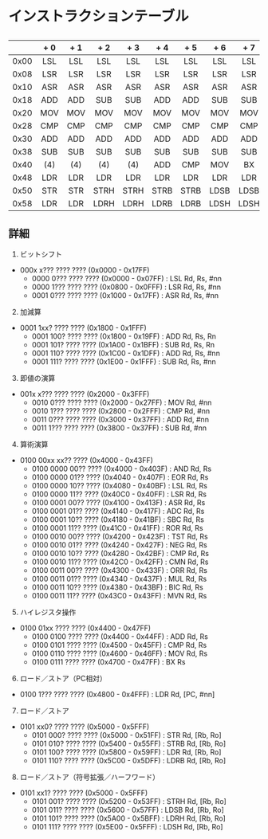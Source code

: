# インストラクションテーブル

##

|      | + 0 | + 1 | + 2 | + 3 | + 4 | + 5 | + 6 | + 7 |
|-----:|:---:|:---:|:---:|:---:|:---:|:---:|:---:|:---:|
| 0x00 | LSL | LSL | LSL | LSL | LSL | LSL | LSL | LSL |
| 0x08 | LSR | LSR | LSR | LSR | LSR | LSR | LSR | LSR |
| 0x10 | ASR | ASR | ASR | ASR | ASR | ASR | ASR | ASR |
| 0x18 | ADD | ADD | SUB | SUB | ADD | ADD | SUB | SUB |
| 0x20 | MOV | MOV | MOV | MOV | MOV | MOV | MOV | MOV |
| 0x28 | CMP | CMP | CMP | CMP | CMP | CMP | CMP | CMP |
| 0x30 | ADD | ADD | ADD | ADD | ADD | ADD | ADD | ADD |
| 0x38 | SUB | SUB | SUB | SUB | SUB | SUB | SUB | SUB |
| 0x40 | (4) | (4) | (4) | (4) | ADD | CMP | MOV | BX  |
| 0x48 | LDR | LDR | LDR | LDR | LDR | LDR | LDR | LDR |
| 0x50 | STR | STR | STRH| STRH| STRB| STRB| LDSB| LDSB|
| 0x58 | LDR | LDR | LDRH| LDRH| LDRB| LDRB| LDSH| LDSH|

##  詳細

01. ビットシフト

- 000x x??? ???? ???? (0x0000 - 0x17FF)
    - 0000 0??? ???? ???? (0x0000 - 0x07FF) : LSL Rd, Rs, #nn
    - 0000 1??? ???? ???? (0x0800 - 0x0FFF) : LSR Rd, Rs, #nn
    - 0001 0??? ???? ???? (0x1000 - 0x17FF) : ASR Rd, Rs, #nn

02. 加減算

- 0001 1xx? ???? ???? (0x1800 - 0x1FFF)
    - 0001 100? ???? ???? (0x1800 - 0x19FF) : ADD Rd, Rs, Rn
    - 0001 101? ???? ???? (0x1A00 - 0x1BFF) : SUB Rd, Rs, Rn
    - 0001 110? ???? ???? (0x1C00 - 0x1DFF) : ADD Rd, Rs, #nn
    - 0001 111? ???? ???? (0x1E00 - 0x1FFF) : SUB Rd, Rs, #nn


03. 即値の演算
- 001x x??? ???? ???? (0x2000 - 0x3FFF)
    - 0010 0??? ???? ???? (0x2000 - 0x27FF) : MOV Rd, #nn
    - 0010 1??? ???? ???? (0x2800 - 0x2FFF) : CMP Rd, #nn
    - 0011 0??? ???? ???? (0x3000 - 0x37FF) : ADD Rd, #nn
    - 0011 1??? ???? ???? (0x3800 - 0x37FF) : SUB Rd, #nn

04. 算術演算

- 0100 00xx xx?? ???? (0x4000 - 0x43FF)
    - 0100 0000 00?? ???? (0x4000 - 0x403F) : AND Rd, Rs
    - 0100 0000 01?? ???? (0x4040 - 0x407F) : EOR Rd, Rs
    - 0100 0000 10?? ???? (0x4080 - 0x40BF) : LSL Rd, Rs
    - 0100 0000 11?? ???? (0x40C0 - 0x40FF) : LSR Rd, Rs
    - 0100 0001 00?? ???? (0x4100 - 0x413F) : ASR Rd, Rs
    - 0100 0001 01?? ???? (0x4140 - 0x417F) : ADC Rd, Rs
    - 0100 0001 10?? ???? (0x4180 - 0x41BF) : SBC Rd, Rs
    - 0100 0001 11?? ???? (0x41C0 - 0x41FF) : ROR Rd, Rs
    - 0100 0010 00?? ???? (0x4200 - 0x423F) : TST Rd, Rs
    - 0100 0010 01?? ???? (0x4240 - 0x427F) : NEG Rd, Rs
    - 0100 0010 10?? ???? (0x4280 - 0x42BF) : CMP Rd, Rs
    - 0100 0010 11?? ???? (0x42C0 - 0x42FF) : CMN Rd, Rs
    - 0100 0011 00?? ???? (0x4300 - 0x433F) : ORR Rd, Rs
    - 0100 0011 01?? ???? (0x4340 - 0x437F) : MUL Rd, Rs
    - 0100 0011 10?? ???? (0x4380 - 0x43BF) : BIC Rd, Rs
    - 0100 0011 11?? ???? (0x43C0 - 0x43FF) : MVN Rd, Rs

05. ハイレジスタ操作

- 0100 01xx ???? ???? (0x4400 - 0x47FF)
    - 0100 0100 ???? ???? (0x4400 - 0x44FF) : ADD Rd, Rs
    - 0100 0101 ???? ???? (0x4500 - 0x45FF) : CMP Rd, Rs
    - 0100 0110 ???? ???? (0x4600 - 0x46FF) : MOV Rd, Rs
    - 0100 0111 ???? ???? (0x4700 - 0x47FF) : BX  Rs

06. ロード／ストア（PC相対）

- 0100 1??? ???? ???? (0x4800 - 0x4FFF) : LDR Rd, [PC, #nn]

07. ロード／ストア

- 0101 xx0? ???? ???? (0x5000 - 0x5FFF)
    - 0101 000? ???? ???? (0x5000 - 0x51FF) : STR  Rd, [Rb, Ro]
    - 0101 010? ???? ???? (0x5400 - 0x55FF) : STRB Rd, [Rb, Ro]
    - 0101 100? ???? ???? (0x5800 - 0x59FF) : LDR  Rd, [Rb, Ro]
    - 0101 110? ???? ???? (0x5C00 - 0x5DFF) : LDRB Rd, [Rb, Ro]

08. ロード／ストア（符号拡張／ハーフワード）

- 0101 xx1? ???? ???? (0x5000 - 0x5FFF)
    - 0101 001? ???? ???? (0x5200 - 0x53FF) : STRH Rd, [Rb, Ro]
    - 0101 011? ???? ???? (0x5600 - 0x57FF) : LDSB Rd, [Rb, Ro]
    - 0101 101? ???? ???? (0x5A00 - 0x5BFF) : LDRH Rd, [Rb, Ro]
    - 0101 111? ???? ???? (0x5E00 - 0x5FFF) : LDSH Rd, [Rb, Ro]
